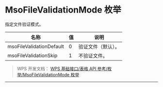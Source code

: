 # MsoFileValidationMode 枚举

指定文件验证模式。

| 名称                     | 值  | 说明               |
|--------------------------|-----|--------------------|
| msoFileValidationDefault | 0   | 验证文件（默认）。 |
| msoFileValidationSkip    | 1   | 不验证文件。       |

> WPS 开发文档： [WPS 基础接口/表格 API 参考/枚举/MsoFileValidationMode 枚举](https://qn.cache.wpscdn.cn/encs/doc/office_v19/topics/WPS%20%E5%9F%BA%E7%A1%80%E6%8E%A5%E5%8F%A3/%E8%A1%A8%E6%A0%BC%20API%20%E5%8F%82%E8%80%83/%E6%9E%9A%E4%B8%BE/MsoFileValidationMode%20%E6%9E%9A%E4%B8%BE.html)

------------------------------------------------------------------------
